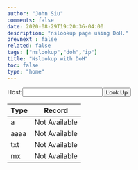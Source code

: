 ```yaml
---
author: "John Siu"
comments: false
date: 2020-08-29T19:20:36-04:00
description: "nslookup page using DoH."
prevnext : false
related: false
tags: ["nslookup","doh","ip"]
title: "Nslookup with DoH"
toc: false
type: "home"
---
```

<!--more-->
<label for="hostip">Host:</label><input type="text" id="hostip" name="hostip"><button onclick="nslookup()">Look Up</button>

|Type|Record|
|---|---|
a|<div id="a">Not Available</div>
aaaa|<div id="aaaa">Not Available</div>
txt|<div id="txt">Not Available</div>
mx|<div id="mx">Not Available</div>

<script src="/js/my.js"></script>